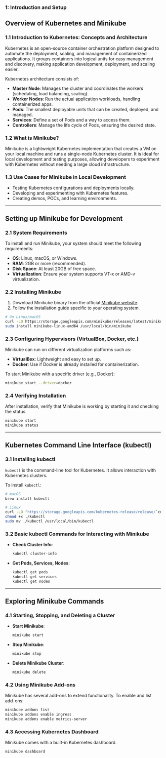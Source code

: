 ### **1: Introduction and Setup**

## Overview of Kubernetes and Minikube

### **1.1 Introduction to Kubernetes: Concepts and Architecture**
Kubernetes is an open-source container orchestration platform designed to automate the deployment, scaling, and management of containerized applications. It groups containers into logical units for easy management and discovery, making application development, deployment, and scaling easier.

Kubernetes architecture consists of:
- **Master Node**: Manages the cluster and coordinates the workers (scheduling, load balancing, scaling).
- **Worker Nodes**: Run the actual application workloads, handling containerized apps.
- **Pods**: The smallest deployable units that can be created, deployed, and managed.
- **Services**: Define a set of Pods and a way to access them.
- **Controllers**: Manage the life cycle of Pods, ensuring the desired state.

### **1.2 What is Minikube?**
Minikube is a lightweight Kubernetes implementation that creates a VM on your local machine and runs a single-node Kubernetes cluster. It is ideal for local development and testing purposes, allowing developers to experiment with Kubernetes without needing a large cloud infrastructure.

### **1.3 Use Cases for Minikube in Local Development**
- Testing Kubernetes configurations and deployments locally.
- Developing and experimenting with Kubernetes features.
- Creating demos, POCs, and learning environments.

---

## Setting up Minikube for Development

### **2.1 System Requirements**
To install and run Minikube, your system should meet the following requirements:
- **OS**: Linux, macOS, or Windows.
- **RAM**: 2GB or more (recommended).
- **Disk Space**: At least 20GB of free space.
- **Virtualization**: Ensure your system supports VT-x or AMD-v virtualization.

### **2.2 Installing Minikube**
1. Download Minikube binary from the official [Minikube website](https://minikube.sigs.k8s.io/docs/start/).
2. Follow the installation guide specific to your operating system.

```bash
# On Linux/macOS
curl -LO https://storage.googleapis.com/minikube/releases/latest/minikube-linux-amd64
sudo install minikube-linux-amd64 /usr/local/bin/minikube
```

### **2.3 Configuring Hypervisors (VirtualBox, Docker, etc.)**
Minikube can run on different virtualization platforms such as:
- **VirtualBox**: Lightweight and easy to set up.
- **Docker**: Use if Docker is already installed for containerization.

To start Minikube with a specific driver (e.g., Docker):
```bash
minikube start --driver=docker
```

### **2.4 Verifying Installation**
After installation, verify that Minikube is working by starting it and checking the status:
```bash
minikube start
minikube status
```

---

## Kubernetes Command Line Interface (kubectl)

### **3.1 Installing kubectl**
`kubectl` is the command-line tool for Kubernetes. It allows interaction with Kubernetes clusters.

To install `kubectl`:
```bash
# macOS
brew install kubectl

# Linux
curl -LO "https://storage.googleapis.com/kubernetes-release/release/`curl -s https://storage.googleapis.com/kubernetes-release/release/stable.txt`/bin/linux/amd64/kubectl"
chmod +x ./kubectl
sudo mv ./kubectl /usr/local/bin/kubectl
```

### **3.2 Basic kubectl Commands for Interacting with Minikube**
- **Check Cluster Info**:  
  ```bash
  kubectl cluster-info
  ```
- **Get Pods, Services, Nodes**:  
  ```bash
  kubectl get pods
  kubectl get services
  kubectl get nodes
  ```

---

## Exploring Minikube Commands

### **4.1 Starting, Stopping, and Deleting a Cluster**
- **Start Minikube**:  
  ```bash
  minikube start
  ```
- **Stop Minikube**:  
  ```bash
  minikube stop
  ```
- **Delete Minikube Cluster**:  
  ```bash
  minikube delete
  ```

### **4.2 Using Minikube Add-ons**
Minikube has several add-ons to extend functionality. To enable and list add-ons:
```bash
minikube addons list
minikube addons enable ingress
minikube addons enable metrics-server
```

### **4.3 Accessing Kubernetes Dashboard**
Minikube comes with a built-in Kubernetes dashboard:
```bash
minikube dashboard
```